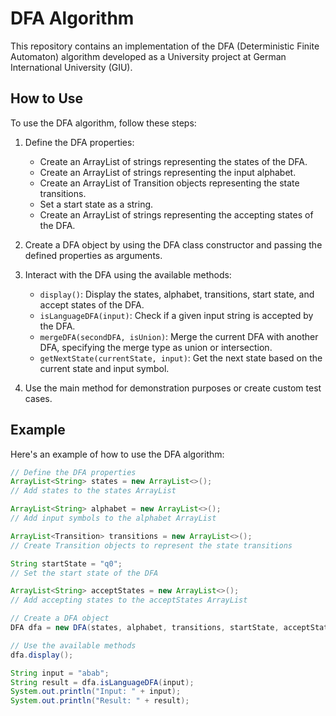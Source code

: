 # DFA Algorithm

This repository contains an implementation of the DFA (Deterministic Finite Automaton) algorithm developed as a University project at German International University (GIU).

## How to Use

To use the DFA algorithm, follow these steps:

1. Define the DFA properties:
   - Create an ArrayList of strings representing the states of the DFA.
   - Create an ArrayList of strings representing the input alphabet.
   - Create an ArrayList of Transition objects representing the state transitions.
   - Set a start state as a string.
   - Create an ArrayList of strings representing the accepting states of the DFA.

2. Create a DFA object by using the DFA class constructor and passing the defined properties as arguments.

3. Interact with the DFA using the available methods:
   - `display()`: Display the states, alphabet, transitions, start state, and accept states of the DFA.
   - `isLanguageDFA(input)`: Check if a given input string is accepted by the DFA.
   - `mergeDFA(secondDFA, isUnion)`: Merge the current DFA with another DFA, specifying the merge type as union or intersection.
   - `getNextState(currentState, input)`: Get the next state based on the current state and input symbol.

4. Use the main method for demonstration purposes or create custom test cases.

## Example

Here's an example of how to use the DFA algorithm:

```java
// Define the DFA properties
ArrayList<String> states = new ArrayList<>();
// Add states to the states ArrayList

ArrayList<String> alphabet = new ArrayList<>();
// Add input symbols to the alphabet ArrayList

ArrayList<Transition> transitions = new ArrayList<>();
// Create Transition objects to represent the state transitions

String startState = "q0";
// Set the start state of the DFA

ArrayList<String> acceptStates = new ArrayList<>();
// Add accepting states to the acceptStates ArrayList

// Create a DFA object
DFA dfa = new DFA(states, alphabet, transitions, startState, acceptStates);

// Use the available methods
dfa.display();

String input = "abab";
String result = dfa.isLanguageDFA(input);
System.out.println("Input: " + input);
System.out.println("Result: " + result);

